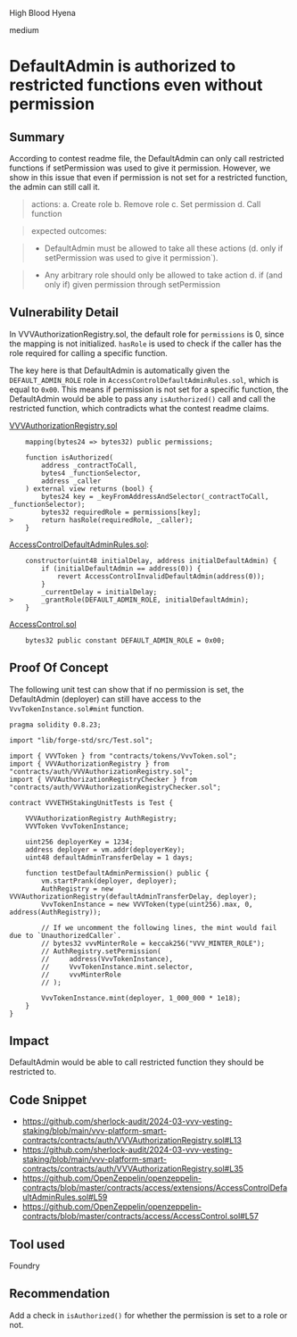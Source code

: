High Blood Hyena

medium

# DefaultAdmin is authorized to restricted functions even without permission

## Summary

According to contest readme file, the DefaultAdmin can only call restricted functions if setPermission was used to give it permission. However, we show in this issue that even if permission is not set for a restricted function, the admin can still call it.

> actions: a. Create role b. Remove role c. Set permission d. Call function

> expected outcomes:

> - DefaultAdmin must be allowed to take all these actions (d. only if setPermission was used to give it permission`).

> - Any arbitrary role should only be allowed to take action d. if (and only if) given permission through setPermission


## Vulnerability Detail

In VVVAuthorizationRegistry.sol, the default role for `permissions` is 0, since the mapping is not initialized. `hasRole` is used to check if the caller has the role required for calling a specific function.

The key here is that DefaultAdmin is automatically given the `DEFAULT_ADMIN_ROLE` role in `AccessControlDefaultAdminRules.sol`, which is equal to `0x00`. This means if permission is not set for a specific function, the DefaultAdmin would be able to pass any `isAuthorized()` call and call the restricted function, which contradicts what the contest readme claims.

[VVVAuthorizationRegistry.sol](https://github.com/sherlock-audit/2024-03-vvv-vesting-staking/blob/main/vvv-platform-smart-contracts/contracts/auth/VVVAuthorizationRegistry.sol)
```solidity
    mapping(bytes24 => bytes32) public permissions;

    function isAuthorized(
        address _contractToCall,
        bytes4 _functionSelector,
        address _caller
    ) external view returns (bool) {
        bytes24 key = _keyFromAddressAndSelector(_contractToCall, _functionSelector);
        bytes32 requiredRole = permissions[key];
>       return hasRole(requiredRole, _caller);
    }
```

[AccessControlDefaultAdminRules.sol](https://github.com/OpenZeppelin/openzeppelin-contracts/blob/master/contracts/access/extensions/AccessControlDefaultAdminRules.sol#L59):
```solidity
    constructor(uint48 initialDelay, address initialDefaultAdmin) {
        if (initialDefaultAdmin == address(0)) {
            revert AccessControlInvalidDefaultAdmin(address(0));
        }
        _currentDelay = initialDelay;
>       _grantRole(DEFAULT_ADMIN_ROLE, initialDefaultAdmin);
    }
```

[AccessControl.sol](https://github.com/OpenZeppelin/openzeppelin-contracts/blob/master/contracts/access/AccessControl.sol#L57)
```solidity
    bytes32 public constant DEFAULT_ADMIN_ROLE = 0x00;
```

## Proof Of Concept

The following unit test can show that if no permission is set, the DefaultAdmin (deployer) can still have access to the `VvvTokenInstance.sol#mint` function.

```solidity
pragma solidity 0.8.23;

import "lib/forge-std/src/Test.sol";

import { VVVToken } from "contracts/tokens/VvvToken.sol";
import { VVVAuthorizationRegistry } from "contracts/auth/VVVAuthorizationRegistry.sol";
import { VVVAuthorizationRegistryChecker } from "contracts/auth/VVVAuthorizationRegistryChecker.sol";

contract VVVETHStakingUnitTests is Test {

    VVVAuthorizationRegistry AuthRegistry;
    VVVToken VvvTokenInstance;

    uint256 deployerKey = 1234;
    address deployer = vm.addr(deployerKey);
    uint48 defaultAdminTransferDelay = 1 days;

    function testDefaultAdminPermission() public {
        vm.startPrank(deployer, deployer);
        AuthRegistry = new VVVAuthorizationRegistry(defaultAdminTransferDelay, deployer);
        VvvTokenInstance = new VVVToken(type(uint256).max, 0, address(AuthRegistry));

        // If we uncomment the following lines, the mint would fail due to `UnauthorizedCaller`.
        // bytes32 vvvMinterRole = keccak256("VVV_MINTER_ROLE");
        // AuthRegistry.setPermission(
        //     address(VvvTokenInstance),
        //     VvvTokenInstance.mint.selector,
        //     vvvMinterRole
        // );

        VvvTokenInstance.mint(deployer, 1_000_000 * 1e18);
    }
}

```

## Impact

DefaultAdmin would be able to call restricted function they should be restricted to.

## Code Snippet

- https://github.com/sherlock-audit/2024-03-vvv-vesting-staking/blob/main/vvv-platform-smart-contracts/contracts/auth/VVVAuthorizationRegistry.sol#L13
- https://github.com/sherlock-audit/2024-03-vvv-vesting-staking/blob/main/vvv-platform-smart-contracts/contracts/auth/VVVAuthorizationRegistry.sol#L35
- https://github.com/OpenZeppelin/openzeppelin-contracts/blob/master/contracts/access/extensions/AccessControlDefaultAdminRules.sol#L59
- https://github.com/OpenZeppelin/openzeppelin-contracts/blob/master/contracts/access/AccessControl.sol#L57

## Tool used

Foundry

## Recommendation

Add a check in `isAuthorized()` for whether the permission is set to a role or not.
